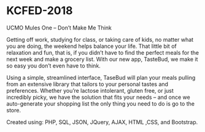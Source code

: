 # KCFED-2018
UCMO Mules One – Don’t Make Me Think

  Getting off work, studying for class, or taking care of kids, no matter what you are doing, the weekend helps balance your life.
That little bit of relaxation and fun, that is, if you didn’t have to find the perfect meals for the next week and make a grocery list.
With our new app, TasteBud, we make it so easy you don’t even have to think. 


  Using a simple, streamlined interface, TaseBud will plan your meals pulling from an extensive library that tailors to your personal tastes and preferences. Whether you’re lactose intolerant, gluten free, or just incredibly picky, we have the solution that fits your needs – and once we auto-generate your shopping list the only thing you need to do is go to the store.


Created using:  PHP, SQL, JSON, JQuery, AJAX, HTML ,CSS, and Bootstrap.
